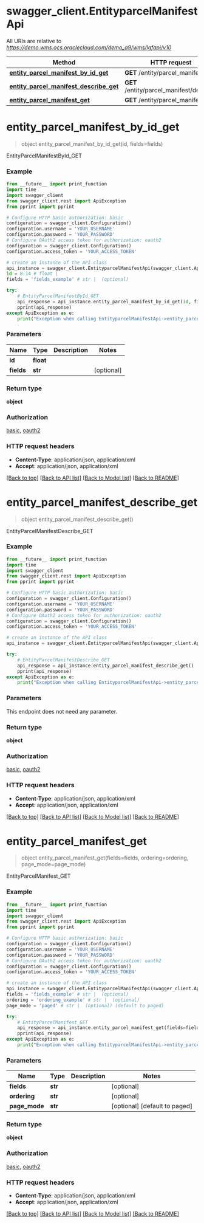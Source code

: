 # swagger_client.EntityparcelManifestApi

All URIs are relative to *https://demo.wms.ocs.oraclecloud.com/demo_a9/wms/lgfapi/v10*

Method | HTTP request | Description
------------- | ------------- | -------------
[**entity_parcel_manifest_by_id_get**](EntityparcelManifestApi.md#entity_parcel_manifest_by_id_get) | **GET** /entity/parcel_manifest/{id} | EntityParcelManifestById_GET
[**entity_parcel_manifest_describe_get**](EntityparcelManifestApi.md#entity_parcel_manifest_describe_get) | **GET** /entity/parcel_manifest/describe | EntityParcelManifestDescribe_GET
[**entity_parcel_manifest_get**](EntityparcelManifestApi.md#entity_parcel_manifest_get) | **GET** /entity/parcel_manifest | EntityParcelManifest_GET


# **entity_parcel_manifest_by_id_get**
> object entity_parcel_manifest_by_id_get(id, fields=fields)

EntityParcelManifestById_GET



### Example
```python
from __future__ import print_function
import time
import swagger_client
from swagger_client.rest import ApiException
from pprint import pprint

# Configure HTTP basic authorization: basic
configuration = swagger_client.Configuration()
configuration.username = 'YOUR_USERNAME'
configuration.password = 'YOUR_PASSWORD'
# Configure OAuth2 access token for authorization: oauth2
configuration = swagger_client.Configuration()
configuration.access_token = 'YOUR_ACCESS_TOKEN'

# create an instance of the API class
api_instance = swagger_client.EntityparcelManifestApi(swagger_client.ApiClient(configuration))
id = 8.14 # float | 
fields = 'fields_example' # str |  (optional)

try:
    # EntityParcelManifestById_GET
    api_response = api_instance.entity_parcel_manifest_by_id_get(id, fields=fields)
    pprint(api_response)
except ApiException as e:
    print("Exception when calling EntityparcelManifestApi->entity_parcel_manifest_by_id_get: %s\n" % e)
```

### Parameters

Name | Type | Description  | Notes
------------- | ------------- | ------------- | -------------
 **id** | **float**|  | 
 **fields** | **str**|  | [optional] 

### Return type

**object**

### Authorization

[basic](../README.md#basic), [oauth2](../README.md#oauth2)

### HTTP request headers

 - **Content-Type**: application/json, application/xml
 - **Accept**: application/json, application/xml

[[Back to top]](#) [[Back to API list]](../README.md#documentation-for-api-endpoints) [[Back to Model list]](../README.md#documentation-for-models) [[Back to README]](../README.md)

# **entity_parcel_manifest_describe_get**
> object entity_parcel_manifest_describe_get()

EntityParcelManifestDescribe_GET



### Example
```python
from __future__ import print_function
import time
import swagger_client
from swagger_client.rest import ApiException
from pprint import pprint

# Configure HTTP basic authorization: basic
configuration = swagger_client.Configuration()
configuration.username = 'YOUR_USERNAME'
configuration.password = 'YOUR_PASSWORD'
# Configure OAuth2 access token for authorization: oauth2
configuration = swagger_client.Configuration()
configuration.access_token = 'YOUR_ACCESS_TOKEN'

# create an instance of the API class
api_instance = swagger_client.EntityparcelManifestApi(swagger_client.ApiClient(configuration))

try:
    # EntityParcelManifestDescribe_GET
    api_response = api_instance.entity_parcel_manifest_describe_get()
    pprint(api_response)
except ApiException as e:
    print("Exception when calling EntityparcelManifestApi->entity_parcel_manifest_describe_get: %s\n" % e)
```

### Parameters
This endpoint does not need any parameter.

### Return type

**object**

### Authorization

[basic](../README.md#basic), [oauth2](../README.md#oauth2)

### HTTP request headers

 - **Content-Type**: application/json, application/xml
 - **Accept**: application/json, application/xml

[[Back to top]](#) [[Back to API list]](../README.md#documentation-for-api-endpoints) [[Back to Model list]](../README.md#documentation-for-models) [[Back to README]](../README.md)

# **entity_parcel_manifest_get**
> object entity_parcel_manifest_get(fields=fields, ordering=ordering, page_mode=page_mode)

EntityParcelManifest_GET



### Example
```python
from __future__ import print_function
import time
import swagger_client
from swagger_client.rest import ApiException
from pprint import pprint

# Configure HTTP basic authorization: basic
configuration = swagger_client.Configuration()
configuration.username = 'YOUR_USERNAME'
configuration.password = 'YOUR_PASSWORD'
# Configure OAuth2 access token for authorization: oauth2
configuration = swagger_client.Configuration()
configuration.access_token = 'YOUR_ACCESS_TOKEN'

# create an instance of the API class
api_instance = swagger_client.EntityparcelManifestApi(swagger_client.ApiClient(configuration))
fields = 'fields_example' # str |  (optional)
ordering = 'ordering_example' # str |  (optional)
page_mode = 'paged' # str |  (optional) (default to paged)

try:
    # EntityParcelManifest_GET
    api_response = api_instance.entity_parcel_manifest_get(fields=fields, ordering=ordering, page_mode=page_mode)
    pprint(api_response)
except ApiException as e:
    print("Exception when calling EntityparcelManifestApi->entity_parcel_manifest_get: %s\n" % e)
```

### Parameters

Name | Type | Description  | Notes
------------- | ------------- | ------------- | -------------
 **fields** | **str**|  | [optional] 
 **ordering** | **str**|  | [optional] 
 **page_mode** | **str**|  | [optional] [default to paged]

### Return type

**object**

### Authorization

[basic](../README.md#basic), [oauth2](../README.md#oauth2)

### HTTP request headers

 - **Content-Type**: application/json, application/xml
 - **Accept**: application/json, application/xml

[[Back to top]](#) [[Back to API list]](../README.md#documentation-for-api-endpoints) [[Back to Model list]](../README.md#documentation-for-models) [[Back to README]](../README.md)

